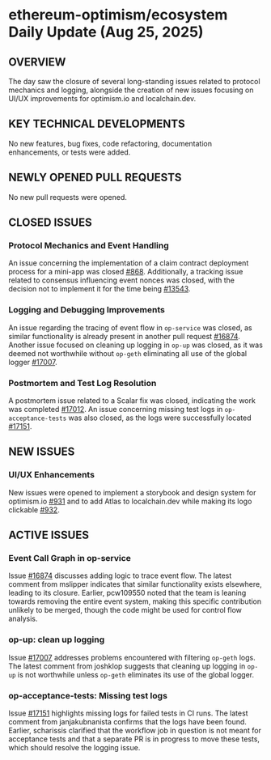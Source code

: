 # ethereum-optimism/ecosystem Daily Update (Aug 25, 2025)
## OVERVIEW 
The day saw the closure of several long-standing issues related to protocol mechanics and logging, alongside the creation of new issues focusing on UI/UX improvements for optimism.io and localchain.dev.

## KEY TECHNICAL DEVELOPMENTS

No new features, bug fixes, code refactoring, documentation enhancements, or tests were added.

## NEWLY OPENED PULL REQUESTS
No new pull requests were opened.

## CLOSED ISSUES

### Protocol Mechanics and Event Handling
An issue concerning the implementation of a claim contract deployment process for a mini-app was closed [#868](https://github.com/ethereum-optimism/ecosystem/issues/868). Additionally, a tracking issue related to consensus influencing event nonces was closed, with the decision not to implement it for the time being [#13543](https://github.com/ethereum-optimism/ecosystem/issues/13543).

### Logging and Debugging Improvements
An issue regarding the tracing of event flow in `op-service` was closed, as similar functionality is already present in another pull request [#16874](https://github.com/ethereum-optimism/ecosystem/issues/16874). Another issue focused on cleaning up logging in `op-up` was closed, as it was deemed not worthwhile without `op-geth` eliminating all use of the global logger [#17007](https://github.com/ethereum-optimism/ecosystem/issues/17007).

### Postmortem and Test Log Resolution
A postmortem issue related to a Scalar fix was closed, indicating the work was completed [#17012](https://github.com/ethereum-optimism/ecosystem/issues/17012). An issue concerning missing test logs in `op-acceptance-tests` was also closed, as the logs were successfully located [#17151](https://github.com/ethereum-optimism/ecosystem/issues/17151).

## NEW ISSUES

### UI/UX Enhancements
New issues were opened to implement a storybook and design system for optimism.io [#931](https://github.com/ethereum-optimism/ecosystem/issues/931) and to add Atlas to localchain.dev while making its logo clickable [#932](https://github.com/ethereum-optimism/ecosystem/issues/932).

## ACTIVE ISSUES

### Event Call Graph in op-service
Issue [#16874](https://github.com/ethereum-optimism/ecosystem/issues/16874) discusses adding logic to trace event flow. The latest comment from mslipper indicates that similar functionality exists elsewhere, leading to its closure. Earlier, pcw109550 noted that the team is leaning towards removing the entire event system, making this specific contribution unlikely to be merged, though the code might be used for control flow analysis.

### op-up: clean up logging
Issue [#17007](https://github.com/ethereum-optimism/ecosystem/issues/17007) addresses problems encountered with filtering `op-geth` logs. The latest comment from joshklop suggests that cleaning up logging in `op-up` is not worthwhile unless `op-geth` eliminates its use of the global logger.

### op-acceptance-tests: Missing test logs
Issue [#17151](https://github.com/ethereum-optimism/ecosystem/issues/17151) highlights missing logs for failed tests in CI runs. The latest comment from janjakubnanista confirms that the logs have been found. Earlier, scharissis clarified that the workflow job in question is not meant for acceptance tests and that a separate PR is in progress to move these tests, which should resolve the logging issue.
